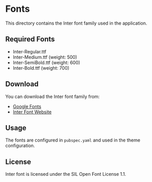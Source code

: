 # Fonts

This directory contains the Inter font family used in the application.

## Required Fonts

- Inter-Regular.ttf
- Inter-Medium.ttf (weight: 500)
- Inter-SemiBold.ttf (weight: 600)
- Inter-Bold.ttf (weight: 700)

## Download

You can download the Inter font family from:
- [Google Fonts](https://fonts.google.com/specimen/Inter)
- [Inter Font Website](https://rsms.me/inter/)

## Usage

The fonts are configured in `pubspec.yaml` and used in the theme configuration.

## License

Inter font is licensed under the SIL Open Font License 1.1.
